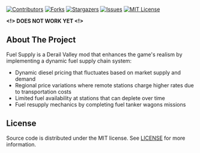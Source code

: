 [![Contributors][contributors-shield]][contributors-url]
[![Forks][forks-shield]][forks-url]
[![Stargazers][stars-shield]][stars-url]
[![Issues][issues-shield]][issues-url]
[![MIT License][license-shield]][license-url]


**<!> DOES NOT WORK YET <!>**

## About The Project

Fuel Supply is a Derail Valley mod that enhances the game's realism by implementing a dynamic fuel supply chain system:

- Dynamic diesel pricing that fluctuates based on market supply and demand
- Regional price variations where remote stations charge higher rates due to transportation costs
- Limited fuel availability at stations that can deplete over time
- Fuel resupply mechanics by completing fuel tanker wagons missions


## License

Source code is distributed under the MIT license.
See [LICENSE][license-url] for more information.


<!-- MARKDOWN LINKS & IMAGES -->

[contributors-shield]: https://img.shields.io/github/contributors/zallek/dv-fuel-supply?style=for-the-badge
[contributors-url]: https://github.com/zallek/dv-fuel-supply/graphs/contributors
[forks-shield]: https://img.shields.io/github/forks/zallek/dv-fuel-supply?style=for-the-badge
[forks-url]: https://github.com/zallek/dv-fuel-supply/network/members
[stars-shield]: https://img.shields.io/github/stars/zallek/dv-fuel-supply?style=for-the-badge
[stars-url]: https://github.com/zallek/dv-fuel-supply/stargazers
[issues-shield]: https://img.shields.io/github/issues/zallek/dv-fuel-supply?style=for-the-badge
[issues-url]: https://github.com/zallek/dv-fuel-supply/issues
[license-shield]: https://img.shields.io/github/license/zallek/dv-fuel-supply?style=for-the-badge
[license-url]: https://github.com/zallek/dv-fuel-supply/blob/main/LICENSE
